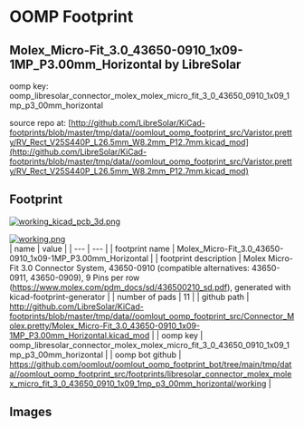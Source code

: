 # OOMP Footprint  
## Molex_Micro-Fit_3.0_43650-0910_1x09-1MP_P3.00mm_Horizontal  by LibreSolar  
  
oomp key: oomp_libresolar_connector_molex_molex_micro_fit_3_0_43650_0910_1x09_1mp_p3_00mm_horizontal  
  
source repo at: [http://github.com/LibreSolar/KiCad-footprints/blob/master/tmp/data//oomlout_oomp_footprint_src/Varistor.pretty/RV_Rect_V25S440P_L26.5mm_W8.2mm_P12.7mm.kicad_mod](http://github.com/LibreSolar/KiCad-footprints/blob/master/tmp/data//oomlout_oomp_footprint_src/Varistor.pretty/RV_Rect_V25S440P_L26.5mm_W8.2mm_P12.7mm.kicad_mod)  
## Footprint  
  
[![working_kicad_pcb_3d.png](working_kicad_pcb_3d_600.png)](working_kicad_pcb_3d.png)  
  
[![working.png](working_600.png)](working.png)  
| name | value | 
| --- | --- | 
| footprint name | Molex_Micro-Fit_3.0_43650-0910_1x09-1MP_P3.00mm_Horizontal | 
| footprint description | Molex Micro-Fit 3.0 Connector System, 43650-0910 (compatible alternatives: 43650-0911, 43650-0909), 9 Pins per row (https://www.molex.com/pdm_docs/sd/436500210_sd.pdf), generated with kicad-footprint-generator | 
| number of pads | 11 | 
| github path | http://github.com/LibreSolar/KiCad-footprints/blob/master/tmp/data//oomlout_oomp_footprint_src/Connector_Molex.pretty/Molex_Micro-Fit_3.0_43650-0910_1x09-1MP_P3.00mm_Horizontal.kicad_mod | 
| oomp key | oomp_libresolar_connector_molex_molex_micro_fit_3_0_43650_0910_1x09_1mp_p3_00mm_horizontal | 
| oomp bot github | https://github.com/oomlout/oomlout_oomp_footprint_bot/tree/main/tmp/data//oomlout_oomp_footprint_src/footprints/libresolar_connector_molex_molex_micro_fit_3_0_43650_0910_1x09_1mp_p3_00mm_horizontal/working | 
## Images  
